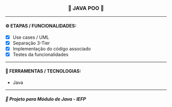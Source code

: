 <h3 align="center"> 
  🚧 JAVA POO 🚧
</h3>

---
#### ⚙️ ETAPAS / FUNCIONALIDADES:

- [x] Use cases / UML
- [x] Separação 3-Tier
- [x] Implementação do código associado
- [x] Testes da funcionalidades

---
#### 🔧 FERRAMENTAS / TECNOLOGIAS:

- Java

---
##### 📖 Projeto para Módulo de Java - IEFP
